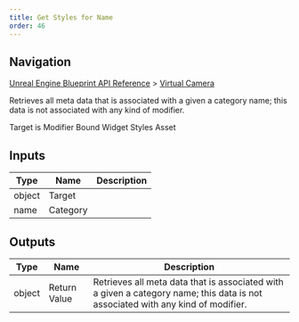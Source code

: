 ```yaml
---
title: Get Styles for Name
order: 46
---
```

## Navigation

[Unreal Engine Blueprint API Reference](https://dev.epicgames.com/documentation/en-us/unreal-engine/BlueprintAPI) > [Virtual Camera](https://dev.epicgames.com/documentation/en-us/unreal-engine/BlueprintAPI/VirtualCamera_1)

Retrieves all meta data that is associated with a given a category name; this data is not associated with any kind of modifier.

Target is Modifier Bound Widget Styles Asset

## Inputs

| Type | Name | Description |
| --- | --- | --- |
| object | Target |  |
| name | Category |  |

## Outputs

| Type | Name | Description |
| --- | --- | --- |
| object | Return Value | Retrieves all meta data that is associated with a given a category name; this data is not associated with any kind of modifier. |
